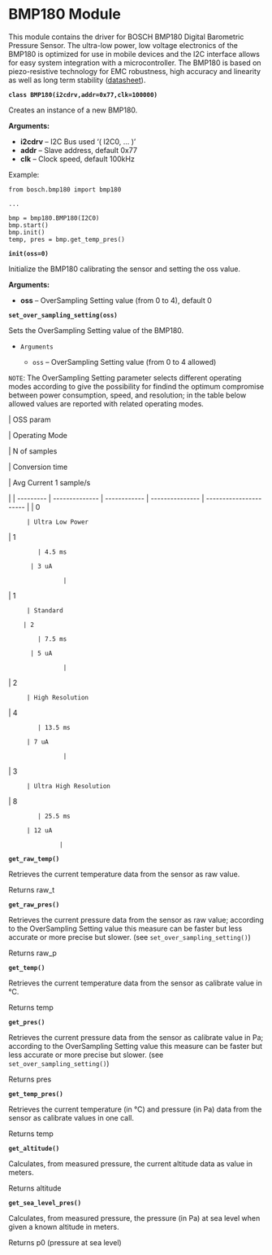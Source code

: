 # BMP180 Module

This module contains the driver for BOSCH BMP180 Digital Barometric Pressure Sensor. The ultra-low power, low voltage electronics of the BMP180 is optimized for use in mobile devices and the I2C interface allows for easy system integration with a microcontroller. The BMP180 is based on piezo-resistive technology for EMC robustness, high accuracy and linearity as well as long term stability ([datasheet](https://ae-bst.resource.bosch.com/media/_tech/media/datasheets/BST-BMP180-DS000-121.pdf)).


**`class BMP180(i2cdrv,addr=0x77,clk=100000)`**

Creates an instance of a new BMP180.


**Arguments:**
    

 - **i2cdrv** – I2C Bus used ‘( I2C0, … )’
 - **addr** – Slave address, default 0x77
 - **clk** – Clock speed, default 100kHz

Example:

```
from bosch.bmp180 import bmp180

...

bmp = bmp180.BMP180(I2C0)
bmp.start()
bmp.init()
temp, pres = bmp.get_temp_pres()
```


**`init(oss=0)`**

Initialize the BMP180 calibrating the sensor and setting the oss value.


**Arguments:**


    

 - **oss** – OverSampling Setting value (from 0 to 4), default 0

**`set_over_sampling_setting(oss)`**

Sets the OverSampling Setting value of the BMP180.


* ```Arguments```

    
    * ```oss``` – OverSampling Setting value (from 0 to 4 allowed)


```NOTE```: The OverSampling Setting parameter selects different operating modes according to give the possibility for findind the optimum compromise between power consumption, speed, and resolution; in the table below allowed values are reported with related operating modes.

| OSS param

 | Operating Mode

 | N of samples

 | Conversion time

 | Avg Current 1 sample/s

 |
| --------- | -------------- | ------------ | --------------- | ---------------------- |
| 0

         | Ultra Low Power

 | 1

            | 4.5 ms

          | 3 uA

                   |
| 1

         | Standard

        | 2

            | 7.5 ms

          | 5 uA

                   |
| 2

         | High Resolution

 | 4

            | 13.5 ms

         | 7 uA

                   |
| 3

         | Ultra High Resolution

 | 8

            | 25.5 ms

         | 12 uA

                  |

**`get_raw_temp()`**

Retrieves the current temperature data from the sensor as raw value.

Returns raw_t


**`get_raw_pres()`**

Retrieves the current pressure data from the sensor as raw value; according to the OverSampling Setting value this measure can be
faster but less accurate or more precise but slower. (see `set_over_sampling_setting()`)

Returns raw_p

**`get_temp()`**

Retrieves the current temperature data from the sensor as calibrate value in °C.

Returns temp


**`get_pres()`**

Retrieves the current pressure data from the sensor as calibrate value in Pa; according to the OverSampling Setting value this measure can be
faster but less accurate or more precise but slower. (see `set_over_sampling_setting()`)

Returns pres


**`get_temp_pres()`**

Retrieves the current temperature (in °C) and pressure (in Pa) data from the sensor as calibrate values in one call.

Returns temp

**`get_altitude()`**

Calculates, from measured pressure, the current altitude data as value in meters.

Returns altitude

**`get_sea_level_pres()`**

Calculates, from measured pressure, the pressure (in Pa) at sea level when given a known altitude in meters.

Returns p0 (pressure at sea level)
<!--stackedit_data:
eyJoaXN0b3J5IjpbMTU4MzA4Mzk5Nl19
-->